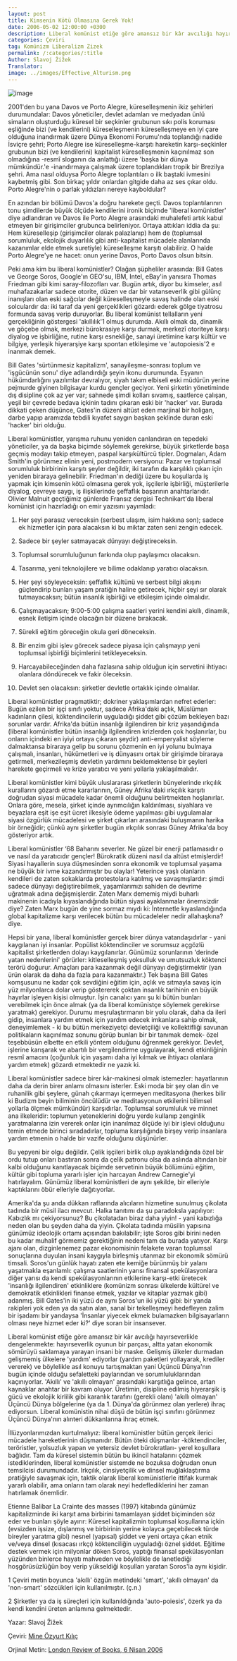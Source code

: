 ```yaml
---
layout: post
title: Kimsenin Kötü Olmasına Gerek Yok!
date: 2006-05-02 12:00:00 +0300
description: Liberal komünist etiğe göre amansız bir kâr avcılığı hayırseverlikle dengelenmekte, hayırseverlik oyunun bir parçası, altta yatan ekonomik sömürüyü saklamaya yarayan insani bir maske.
categories: Çeviri
tag: Komünizm Liberalizm Zizek
permalink: /:categories/:title
Author: Slavoj Žižek
Translator: 
image: ../images/Effective_Alturism.png
---
```


![image](../images/Effective_Alturism.png)

2001'den bu yana Davos ve Porto Alegre, küreselleşmenin ikiz şehirleri durumundalar: Davos yöneticiler, devlet adamları ve medyadan ünlü simaların oluşturduğu küresel bir seçkinler grubunun sıkı polis koruması eşliğinde bizi (ve kendilerini) küreselleşmenin küreselleşmeye en iyi çare olduğuna inandırmak üzere Dünya Ekonomi Forumu'nda toplandığı nadide İsviçre şehri; Porto Alegre ise küreselleşme-karşıtı hareketin karşı-seçkinler grubunun bizi (ve kendilerini) kapitalist küreselleşmenin kaçınılmaz son olmadığına -resmî sloganın da anlattığı üzere 'başka bir dünya mümkündür.'e -inandırmaya çalışmak üzere toplandıkları tropik bir Brezilya şehri. Ama nasıl olduysa Porto Alegre toplantıları o ilk baştaki ivmesini kaybetmiş gibi. Son birkaç yıldır onlardan gitgide daha az ses çıkar oldu. Porto Alegre'nin o parlak yıldızları nereye kayboldular?

En azından bir bölümü Davos'a doğru harekete geçti. Davos toplantılarının tonu şimdilerde büyük ölçüde kendilerini ironik biçimde 'liberal komünistler' diye adlandıran ve Davos ile Porto Alegre arasındaki muhalefeti artık kabul etmeyen bir girişimciler grubunca belirleniyor. Ortaya attıkları iddia da şu: Hem küreselleşip (girişimciler olarak palazlanıp) hem de (toplumsal sorumluluk, ekolojik duyarlılık gibi anti-kapitalist mücadele alanlarında kazanımlar elde etmek suretiyle) küreselleşme karşıtı olabiliriz. O halde Porto Alegre'ye ne hacet: onun yerine Davos, Porto Davos olsun bitsin.

Peki ama kim bu liberal komünistler? Olağan şüpheliler arasında: Bill Gates ve George Soros, Google'ın GEO'su, IBM, Intel, eBay'in yanısıra Thomas Friedman gibi kimi saray-filozofları var. Bugün artık, diyor bu kimseler, asıl muhafazakarlar sadece otorite, düzen ve dar bir vatanseverlik gibi gülünç inanışları olan eski sağcılar değil küreselleşmeyle savaş halinde olan eski solculardır da: iki taraf da yeni gerçeklikleri gözardı ederek gölge tiyatrosu formunda savaş verip duruyorlar. Bu liberal komünist tellalların yeni gerçekliğinin göstergesi 'akıllılık'1 olmuş durumda. Akıllı olmak da, dinamik ve göçebe olmak, merkezi bürokrasiye karşı durmak, merkezî otoriteye karşı diyalog ve işbirliğine, rutine karşı esnekliğe, sanayi üretimine karşı kültür ve bilgiye, yerleşik hiyerarşiye karşı spontan etkileşime ve 'autopoiesis'2 e inanmak demek.

Bill Gates 'sürtünmesiz kapitalizm', sanayileşme-sonrası toplum ve 'işgücünün sonu' diye adlandırdığı şeyin ikonu durumunda. Eşyanın hükümdarlığını yazılımlar devralıyor, siyah takım elbiseli eski müdürün yerine pejmurde giyinen bilgisayar kurdu gençler geçiyor. Yeni şirketin yönetiminde dış disipline çok az yer var; sahnede şimdi kolları sıvamış, saatlerce çalışan, yeşil bir çevrede bedava içkinin tadını çıkaran eski bir 'hacker' var. Burada dikkati çeken düşünce, Gates'in düzeni altüst eden marjinal bir holigan, darbe yapıp aramızda tebdili kıyafet saygın başkan şeklinde duran eski 'hacker' biri olduğu.

Liberal komünistler, yarışma ruhunu yeniden canlandıran en tepedeki yöneticiler, ya da başka biçimde söylemek gerekirse, büyük şirketlerde başa geçmiş modayı takip etmeyen, paspal karşıkültürcü tipler. Dogmaları, Adam Smith'in görünmez elinin yeni, postmodern versiyonu: Pazar ve toplumsal sorumluluk birbirinin karşıtı şeyler değildir, iki tarafın da karşılıklı çıkarı için yeniden biraraya gelinebilir. Friedman'ın dediği üzere bu koşullarda iş yapmak için kimsenin kötü olmasına gerek yok, işçilerle işbirliği, müşterilerle diyalog, çevreye saygı, iş ilişkilerinde şeffaflık başarının anahtarlarıdır. Olivier Malnuit geçtiğimiz günlerde Fransız dergisi Technikart'da liberal komünist için hazırladığı on emir yazısını yayımladı:

1. Her şeyi parasız vereceksin (serbest ulaşım, isim hakkına son); sadece ek hizmetler için para alacaksın ki bu miktar zaten seni zengin edecek.

2. Sadece bir şeyler satmayacak dünyayı değiştireceksin.

3. Toplumsal sorumluluğunun farkında olup paylaşımcı olacaksın.

4. Tasarıma, yeni teknolojilere ve bilime odaklanıp yaratıcı olacaksın.

5. Her şeyi söyleyeceksin: şeffaflık kültünü ve serbest bilgi akışını güçlendirip bunları yaşam pratiğin haline getirecek, hiçbir şeyi sır olarak tutmayacaksın; bütün insanlık işbirliği ve etkileşim içinde olmalıdır.

6. Çalışmayacaksın; 9:00-5:00 çalışma saatleri yerini kendini akıllı, dinamik, esnek iletişim içinde olacağın bir düzene bırakacak.

7. Sürekli eğitim göreceğin okula geri döneceksin.

8. Bir enzim gibi işlev görecek sadece piyasa için çalışmayıp yeni toplumsal işbirliği biçimlerini tetikleyeceksin.

9. Harcayabileceğinden daha fazlasına sahip olduğun için servetini ihtiyacı olanlara döndürecek ve fakir öleceksin.

10. Devlet sen olacaksın: şirketler devletle ortaklık içinde olmalılar.

Liberal komünistler pragmatiktir; dokriner yaklaşımlardan nefret ederler: Bugün ezilen bir işçi sınıfı yoktur, sadece Afrika'daki açlık, Müslüman kadınların çilesi, köktendincilerin uyguladığı şiddet gibi çözüm bekleyen bazı sorunlar vardır. Afrika'da bütün insanlığı ilgilendiren bir kriz yaşandığında (liberal komünistler bütün insanlığı ilgilendiren krizlerden çok hoşlanırlar, bu onların içindeki en iyiyi ortaya çıkaran şeydir) anti-emperyalist söyleme dalmaktansa biraraya gelip bu sorunu çözmenin en iyi yolunu bulmaya çalışmalı, insanları, hükümetleri ve iş dünyasını ortak bir girişimde biraraya getirmeli, merkezileşmiş devletin yardımını beklemektense bir şeyleri harekete geçirmeli ve krize yaratıcı ve yeni yollarla yaklaşılmalıdır.

Liberal komünistler kimi büyük uluslararası şirketlerin bünyelerinde ırkçılık kurallarını gözardı etme kararlarının, Güney Afrika'daki ırkçılık karşıtı doğrudan siyasi mücadele kadar önemli olduğunu belirtmekten hoşlanırlar. Onlara göre, mesela, şirket içinde ayrımcılığın kaldırılması, siyahlara ve beyazlara eşit işe eşit ücret ilkesiyle ödeme yapılması gibi uygulamalar siyasi özgürlük mücadelesi ve şirket çıkarları arasındaki buluşmanın harika bir örneğidir; çünkü aynı şirketler bugün ırkçılık sonrası Güney Afrika'da boy gösteriyor artık.

Liberal komünistler ‘68 Baharını severler. Ne güzel bir enerji patlamasıdır o ve nasıl da yaratıcıdır gençler! Bürokratik düzeni nasıl da altüst etmişlerdir! Siyasi hayallerin suya düşmesinden sonra ekonomik ve toplumsal yaşama ne büyük bir ivme kazandırmıştır bu olaylar! Yeterince yaşlı olanların kendileri de zaten sokaklarda protestolara katılmış ve savaşmışlardır: şimdi sadece dünyayı değiştirebilmek, yaşamlarımızı sahiden de devrime uğratmak adına değişmişlerdir. Zaten Marx dememiş miydi buharlı makinenin icadıyla kıyaslandığında bütün siyasi ayaklanmalar önemsizdir diye? Zaten Marx bugün de yine sormaz mıydı ki: İnternetle kıyaslandığında global kapitalizme karşı verilecek bütün bu mücadeleler nedir allahaşkına? diye.

Hepsi bir yana, liberal komünistler gerçek birer dünya vatandaşıdırlar - yani kaygılanan iyi insanlar. Popülist köktendinciler ve sorumsuz açgözlü kapitalist şirketlerden dolayı kaygılanırlar. Günümüz sorunlarının 'derinde yatan nedenlerini' görürler: kitleselleşmiş yoksulluk ve umutsuzluk köktenci terörü doğurur. Amaçları para kazanmak değil dünyayı değiştirmektir (yan ürün olarak da daha da fazla para kazanmaktır.) Tek başına Bill Gates komşusunu ne kadar çok sevdiğini eğitim için, açlık ve sıtmayla savaş için yüz milyonlarca dolar verip göstererek çoktan insanlık tarihinin en büyük hayırlar işleyen kişisi olmuştur. İşin canalıcı yanı şu ki bütün bunları verebilmek için önce almak (ya da liberal komünistçe söylemek gerekirse yaratmak) gerekiyor. Durumu meşrulaştırmanın bir yolu olarak, daha da ileri gidip, insanlara yardım etmek için yardım edecek imkanlara sahip olmak, deneyimlemek - ki bu bütün merkeziyetçi devletçiliği ve kollektifliği savunan politikaların kaçınılmaz sonunu görüp bunları bir bir tanımak demek- özel teşebbüsün elbette en etkili yöntem olduğunu öğrenmek gerekiyor. Devlet, işlerine karışarak ve abartılı bir vergilendirme uygulayarak, kendi etkinliğinin resmî amacını (çoğunluk için yaşamı daha iyi kılmak ve ihtiyacı olanlara yardım etmek) gözardı etmektedir ne yazık ki.

Liberal komünistler sadece birer kâr-makinesi olmak istemezler: hayatlarının daha da derin birer anlamı olmasını isterler. Eski moda bir şey olan din ve ruhanilik gibi şeylere, günah çıkarmayı içermeyen meditasyona (herkes bilir ki Budizm beyin biliminin öncülüdür ve meditasyonun etkilerini bilimsel yollarla ölçmek mümkündür) karşıdırlar. Toplumsal sorumluluk ve minnet ana ilkeleridir: toplumun yeteneklerini doğru yerde kullanıp zenginlik yaratmalarına izin vererek onlar için inanılmaz ölçüde iyi bir işlevi olduğunu temin etmede birinci sıradadırlar, topluma karşılığında birşey verip insanlara yardım etmenin o halde bir vazife olduğunu düşünürler.

Bu yepyeni bir olgu değildir. Çelik işçileri birlik olup ayaklandığında özel bir ordu tutup onları bastıran sonra da çelik patronu olsa da aslında altından bir kalbi olduğunu kanıtlayacak biçimde servetinin büyük bölümünü eğitim, kültür gibi topluma yararlı işler için harcayan Andrew Carnegie'yi hatırlayalım. Günümüz liberal komünistleri de aynı şekilde, bir elleriyle kaptıklarını öbür elleriyle dağıtıyorlar.

Amerika'da şu anda dükkan raflarında alıcıların hizmetine sunulmuş çikolata tadında bir müsil ilacı mevcut. Halka tanıtımı da şu paradoksla yapılıyor: Kabızlık mı çekiyorsunuz? Bu çikolatadan biraz daha yiyin! - yani kabızlığa neden olan bu şeyden daha da yiyin. Çikolata tadında müsilin yapısına günümüz ideolojik ortamı açısından bakılabilir; işte Soros gibi birini neden bu kadar muhalif görmemiz gerektiğinin nedeni tam da burada yatıyor. Karşı ajanı olan, dizginlenemez pazar ekonomisinin felakete varan toplumsal sonuçlarına duyulan insani kaygıyla birleşmiş utanmaz bir ekonomik sömürü timsali. Soros'un günlük hayatı zaten ete kemiğe bürünmüş bir yalanı yaşatmakla eşanlamlı: çalışma saatlerinin yarısı finansal spekülasyonlara diğer yarısı da kendi spekülasyonlarının etkilerine karşı-etki üretecek 'insanlığı ilgilendiren' etkinliklere (komünizm sonrası ülkelerde kültürel ve demokratik etkinlikleri finanse etmek, yazılar ve kitaplar yazmak gibi) adanmış. Bill Gates'in iki yüzü de aynı Soros'un iki yüzü gibi: bir yanda rakipleri yok eden ya da satın alan, sanal bir tekelleşmeyi hedefleyen zalim bir işadamı bir yandaysa 'İnsanlar yiyecek ekmek bulamazken bilgisayarların olması neye hizmet eder ki?' diye soran bir insansever.

Liberal komünist etiğe göre amansız bir kâr avcılığı hayırseverlikle dengelenmekte: hayırseverlik oyunun bir parçası, altta yatan ekonomik sömürüyü saklamaya yarayan insani bir maske. Gelişmiş ülkeler durmadan gelişmemiş ülkelere 'yardım' ediyorlar (yardım paketleri yollayarak, krediler vererek) ve böylelikle asıl konuyu tartışmaktan yani Üçüncü Dünya'nın bugün içinde olduğu sefaletteki paylarından ve sorumluluklarından kaçınıyorlar. 'Akıllı' ve 'akıllı olmayan' arasındaki karşıtlığa gelince, artan kaynaklar anahtar bir kavram oluyor. Üretimin, disipline edilmiş hiyerarşik iş gücü ve ekolojik kirlilik gibi karanlık tarafını (gerekli olanı) 'akıllı olmayan' Üçüncü Dünya bölgelerine (ya da 1. Dünya'da görünmez olan yerlere) ihraç ediyorsun. Liberal komünistin nihai düşü de bütün işçi sınıfını görünmez Üçüncü Dünya'nın alınteri dükkanlarına ihraç etmek.

İllüzyonlarımızdan kurtulmalıyız: liberal komünistler bütün gerçek ilerici mücadele hareketlerinin düşmanıdır. Bütün öteki düşmanlar -köktendinciler, teröristler, yolsuzluk yapan ve yetersiz devlet bürokratları- yerel koşullara bağlıdır. Tam da küresel sistemin bütün bu ikincil hatalarını çözmek istediklerinden, liberal komünistler sistemde ne bozuksa doğrudan onun temsilcisi durumundadır. Irkçılık, cinsiyetçilik ve dinsel muğlaklaştırma pratiğiyle savaşmak için, taktik olarak liberal komünistlerle ittifak kurmak yararlı olabilir, ama onların tam olarak neyi hedeflediklerini her zaman hatırlamak önemlidir.

Etienne Balibar La Crainte des masses (1997) kitabında günümüz kapitalizminde iki karşıt ama birbirini tamamlayan şiddet biçiminden söz eder ve bunları şöyle ayırır: Küresel kapitalizmin toplumsal koşullarına içkin (evsizden işsize, dışlanmış ve birbirinin yerine kolayca geçebilecek türde bireyler yaratma gibi) nesnel (yapısal) şiddet ve yeni ortaya çıkan etnik ve/veya dinsel (kısacası ırkçı) köktenciliğin uyguladığı öznel şiddet. Eğitime destek vermek için milyonlar döken Soros, yaptığı finansal spekülasyonları yüzünden binlerce hayatı mahveden ve böylelikle de lanetlediği hoşgörüsüzlüğün boy verip yükseldiği koşulları yaratan Soros'la aynı kişidir.



1 Çeviri metin boyunca 'akıllı' özgün metindeki 'smart', 'akıllı olmayan' da 'non-smart' sözcükleri için kullanılmıştır. (ç.n.)

2 Şirketler ya da iş süreçleri için kullanıldığında 'auto-poiesis', özerk ya da kendi kendini üreten anlamına gelmektedir.

Yazar: Slavoj Žižek

Çeviri: [Mine Özyurt Kılıç](https://birikimdergisi.com/guncel/937/kimsenin-kotu-olmasina-gerek-yok)

Orjinal Metin: [London Review of Books, 6 Nisan 2006](https://www.lrb.co.uk/the-paper/v28/n07/slavoj-zizek/nobody-has-to-be-vile)
